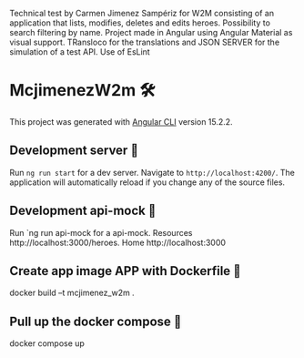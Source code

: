 Technical test by Carmen Jimenez Sampériz for W2M consisting of an application that lists, modifies, deletes and edits heroes. Possibility to search filtering by name.
Project made in Angular using Angular Material as visual support. TRansloco for the translations and JSON SERVER for the simulation of a test API. Use of EsLint 

# McjimenezW2m 🛠

This project was generated with [Angular CLI](https://github.com/angular/angular-cli) version 15.2.2.


## Development server 🚀

Run `ng run start` for a dev server. Navigate to `http://localhost:4200/`. The application will automatically reload if you change any of the source files.

## Development api-mock 🚀

Run `ng run api-mock for a api-mock. Resources http://localhost:3000/heroes. Home http://localhost:3000

## Create app image APP with Dockerfile 🚀

docker build –t mcjimenez_w2m .

## Pull up the docker compose 🚀

docker compose up
